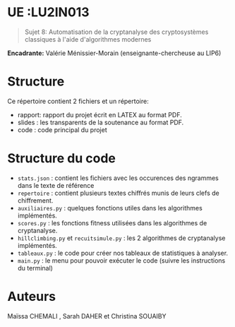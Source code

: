 # UE :LU2IN013

>Sujet 8: Automatisation de la cryptanalyse des cryptosystèmes classiques à l'aide d'algorithmes modernes
>
**Encadrante:** Valérie Ménissier-Morain (enseignante-chercheuse au LIP6)

# Structure 
Ce répertoire contient 2 fichiers et un répertoire:
- rapport: rapport du projet écrit en LATEX au format PDF.
- slides : les transparents de la soutenance au format PDF. 
- code : code principal du projet

# Structure du code 
- ```stats.json``` : contient les fichiers avec les occurences des ngrammes dans le texte de référence
- ``repertoire`` : contient plusieurs textes chiffrés munis de leurs clefs de chiffrement.
- ``auxiliaires.py`` : quelques fonctions utiles dans les algorithmes implémentés.
- ``scores.py`` : les fonctions fitness utilisées dans les algorithmes de cryptanalyse.
- ``hillclimbing.py`` et ``recuitsimule.py`` : les 2 algorithmes de cryptanalyse implémentés.
- ``tableaux.py`` : le code pour créer nos tableaux de statistiques à analyser.
- ``main.py`` : le menu pour pouvoir exécuter le code (suivre les instructions du terminal)

# Auteurs 
Maïssa CHEMALI  , Sarah DAHER  et Christina SOUAIBY  
